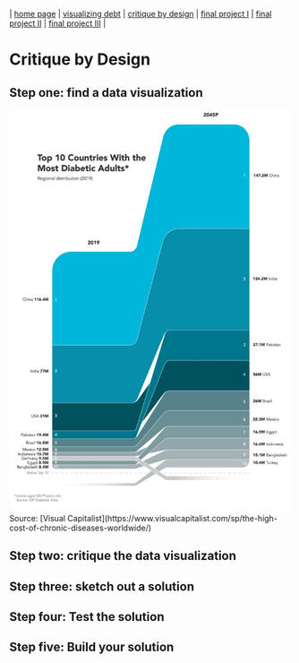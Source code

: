| [home page](https://cmustudent.github.io/tswd-portfolio-templates/) | [visualizing debt](visualizing-government-debt) | [critique by design](critique-by-design) | [final project I](final-project-part-one) | [final project II](final-project-part-two) | [final project III](final-project-part-three) |

# Critique by Design
## Step one: find a data visualization
<img src="critiquebydesign.jpeg" width="700"/>
Source: [Visual Capitalist](https://www.visualcapitalist.com/sp/the-high-cost-of-chronic-diseases-worldwide/)

## Step two: critique the data visualization


## Step three: sketch out a solution

## Step four: Test the solution

## Step five: Build your solution
<div style="display: inline-block; width: 70%;">
    <div class="flourish-embed flourish-slope" data-src="visualisation/15077309"><script src="https://public.flourish.studio/resources/embed.js"></script></div>
</div>

<div style="display: inline-block; width: 70%;">
    <div class="flourish-embed flourish-chart" data-src="visualisation/15077155"><script src="https://public.flourish.studio/resources/embed.js"></script></div>
</div>
